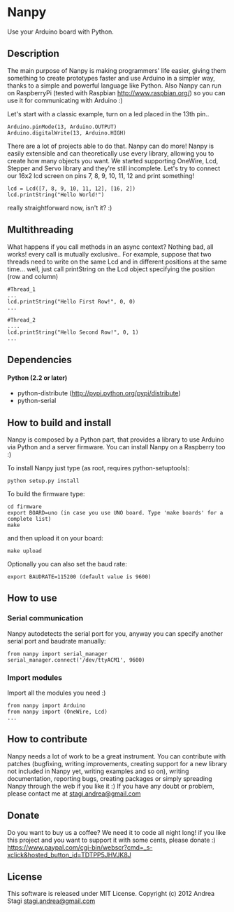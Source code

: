 Nanpy
=====

Use your Arduino board with Python.

Description
-----------

The main purpose of Nanpy is making programmers' life easier, giving them something to create prototypes faster and use Arduino in a simpler way, thanks to a simple and powerful language like Python. Also Nanpy can run on RaspberryPi (tested with Raspbian http://www.raspbian.org/) so you can use it for communicating with Arduino :)

Let's start with a classic example, turn on a led placed in the 13th pin..

	Arduino.pinMode(13, Arduino.OUTPUT)
	Arduino.digitalWrite(13, Arduino.HIGH)

There are a lot of projects able to do that. Nanpy can do more! 
Nanpy is easily extensible and can theoretically use every library, allowing you to create how many objects you want.
We started supporting OneWire, Lcd, Stepper and Servo library and they're still incomplete.
Let's try to connect our 16x2 lcd screen on pins 7, 8, 9, 10, 11, 12 and print something!

	lcd = Lcd([7, 8, 9, 10, 11, 12], [16, 2])
	lcd.printString("Hello World!")

really straightforward now, isn't it? :)

Multithreading
--------------

What happens if you call methods in an async context? Nothing bad, all works! every call is mutually exclusive.. For example, suppose that two threads need to write on the same Lcd and in different positions at the same time... well, just call printString on the Lcd object specifying the position (row and column)

	#Thread_1
	...
	lcd.printString("Hello First Row!", 0, 0)
	...
	
	#Thread_2
	....
	lcd.printString("Hello Second Row!", 0, 1)
	...

Dependencies
------------

#### Python (2.2 or later)
- python-distribute (http://pypi.python.org/pypi/distribute)
- python-serial

How to build and install
------------------------

Nanpy is composed by a Python part, that provides a library to use Arduino via Python and a server firmware. You can install Nanpy on a Raspberry too :)

To install Nanpy just type (as root, requires python-setuptools):

	python setup.py install

To build the firmware type:

	cd firmware
	export BOARD=uno (in case you use UNO board. Type 'make boards' for a complete list)
	make

and then upload it on your board:

	make upload

Optionally you can also set the baud rate:

	export BAUDRATE=115200 (default value is 9600)

How to use
----------

### Serial communication

Nanpy autodetects the serial port for you, anyway you can specify another serial port and baudrate manually:

	from nanpy import serial_manager
	serial_manager.connect('/dev/ttyACM1', 9600)

### Import modules

Import all the modules you need :)

	from nanpy import Arduino
	from nanpy import (OneWire, Lcd)
	...

How to contribute
-----------------

Nanpy needs a lot of work to be a great instrument. You can contribute with patches (bugfixing, writing improvements, creating support for a new library not included in Nanpy yet, writing examples and so on), writing documentation, reporting bugs, creating packages or simply spreading Nanpy through the web if you like it :) If you have any doubt or problem, please contact me at <stagi.andrea@gmail.com>

Donate
------

Do you want to buy us a coffee? We need it to code all night long! if you like this project and you want to support it with some cents, please donate :) https://www.paypal.com/cgi-bin/webscr?cmd=_s-xclick&hosted_button_id=TDTPP5JHVJK8J

License
-------

This software is released under MIT License. Copyright (c) 2012 Andrea Stagi <stagi.andrea@gmail.com>
